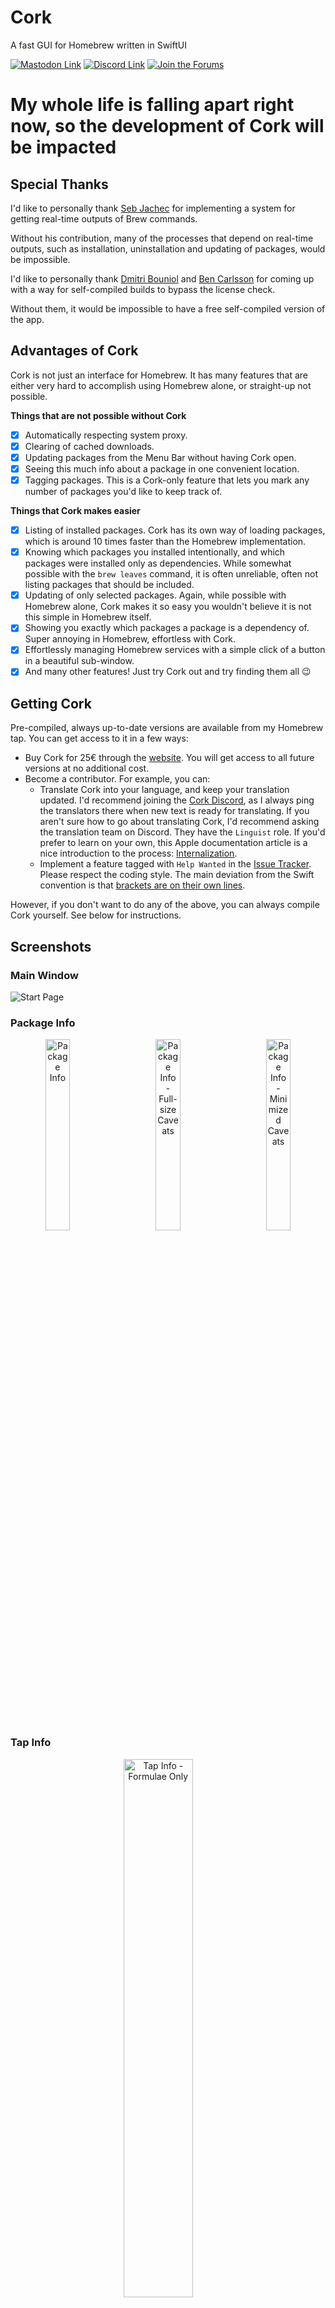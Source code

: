# Cork

A fast GUI for Homebrew written in SwiftUI

[![Mastodon Link](https://img.shields.io/mastodon/follow/108939255808776594?domain=https%3A%2F%2Fmstdn.social&label=Follow%20me%20for%20updates&style=flat)](https://mstdn.social/@davidbures)
[![Discord Link](https://img.shields.io/discord/1083475351260377119?label=Talk%20to%20me%20on%20Discord&style=flat)](https://discord.gg/kUHg8uGHpG)
[![Join the Forums](https://img.shields.io/badge/Join%20the%20Forums-orange?style=flat&link=https://forum.corkmac.app/t/cork)](https://forum.corkmac.app/t/cork)

# My whole life is falling apart right now, so the development of Cork will be impacted

## Special Thanks

I'd like to personally thank [Seb Jachec](https://github.com/sebj) for implementing a system for getting real-time outputs of Brew commands.

Without his contribution, many of the processes that depend on real-time outputs, such as installation, uninstallation and updating of packages, would be impossible.

I'd like to personally thank [Dmitri Bouniol](https://github.com/dimitribouniol) and [Ben Carlsson](https://twos.dev) for coming up with a way for self-compiled builds to bypass the license check.

Without them, it would be impossible to have a free self-compiled version of the app.

## Advantages of Cork

Cork is not just an interface for Homebrew. It has many features that are either very hard to accomplish using Homebrew alone, or straight-up not possible.

**Things that are not possible without Cork**

- [x] Automatically respecting system proxy.
- [x] Clearing of cached downloads.
- [x] Updating packages from the Menu Bar without having Cork open.
- [x] Seeing this much info about a package in one convenient location.
- [x] Tagging packages. This is a Cork-only feature that lets you mark any number of packages you'd like to keep track of.

**Things that Cork makes easier**

- [x] Listing of installed packages. Cork has its own way of loading packages, which is around 10 times faster than the Homebrew implementation.
- [x] Knowing which packages you installed intentionally, and which packages were installed only as dependencies. While somewhat possible with the `brew leaves` command, it is often unreliable, often not listing packages that should be included.
- [x] Updating of only selected packages. Again, while possible with Homebrew alone, Cork makes it so easy you wouldn't believe it is not this simple in Homebrew itself.
- [x] Showing you exactly which packages a package is a dependency of. Super annoying in Homebrew, effortless with Cork.
- [x] Effortlessly managing Homebrew services with a simple click of a button in a beautiful sub-window.
- [x] And many other features! Just try Cork out and try finding them all 😉

## Getting Cork

Pre-compiled, always up-to-date versions are available from my Homebrew tap. You can get access to it in a few ways:

- Buy Cork for 25€ through the [website](https://corkmac.app). You will get access to all future versions at no additional cost.
- Become a contributor. For example, you can:
  - Translate Cork into your language, and keep your translation updated. I'd recommend joining the [Cork Discord](https://discord.gg/kUHg8uGHpG), as I always ping the translators there when new text is ready for translating.
    If you aren't sure how to go about translating Cork, I'd recommend asking the translation team on Discord. They have the `Linguist` role.
    If you'd prefer to learn on your own, this Apple documentation article is a nice introduction to the process: [Internalization](https://developer.apple.com/documentation/xcode/adding-support-for-languages-and-regions).
  - Implement a feature tagged with `Help Wanted` in the [Issue Tracker](https://github.com/buresdv/Cork/issues?q=is%3Aissue+is%3Aopen+label%3A%22Help+Wanted%22).
    Please respect the coding style. The main deviation from the Swift convention is that [brackets are on their own lines](https://github.com/buresdv/Cork/blob/83e6ac9977d780328d7bfeddaf4df66dc3260521/Cork/Logic/JSON/Parse%20JSON.swift#L16).

However, if you don't want to do any of the above, you can always compile Cork yourself. See below for instructions.

## Screenshots
### Main Window
![Start Page](https://i.imgur.com/DNCsucp.png)

### Package Info
<p align="center">
  <img alt="Package Info" src="https://i.imgur.com/U8nCdlc.png" width="28%">
&nbsp; &nbsp; &nbsp; &nbsp;
  <img alt="Package Info - Full-size Caveats" src="https://i.imgur.com/lm2AhnX.png" width="28%">
  &nbsp; &nbsp; &nbsp; &nbsp;
  <img alt="Package Info - Minimized Caveats" src="https://i.imgur.com/KFonAHx.png" width="28%">
</p>

### Tap Info
<p align="center">
  <img alt="Tap Info - Formulae Only" src="https://i.imgur.com/VZi6jKK.png" width="47%">
&nbsp; &nbsp; &nbsp; &nbsp;
  <img alt="Tap Info - Formulae and Casks" src="https://i.imgur.com/ZCDlel6.png" width="47%">
</p>

### Install Package
<p align="center">
  <img alt="Install Package" src="https://i.imgur.com/c5BNkl3.png" width="28%">
&nbsp; &nbsp; &nbsp; &nbsp;
  <img alt="Install Package - Fetching Dependencies" src="https://i.imgur.com/x8qWBMO.png" width="28%">
  &nbsp; &nbsp; &nbsp; &nbsp;
  <img alt="Install Package - Installing Dependencies" src="https://i.imgur.com/dIgYKoj.png" width="28%">
</p>

### Add Taps
![Tap Taps](https://i.imgur.com/RKMUgM8.png)

### Brew Maintenance
<p align="center">
  <img alt="Brew Maintenance" src="https://i.imgur.com/Ky9kjPo.png" width="47%">
&nbsp; &nbsp; &nbsp; &nbsp;
  <img alt="Brew Maintenance Results" src="https://i.imgur.com/sxjbRg2.png" width="47%">
</p>

## Media
Do you run a blog, a magazine, make videos, or just make content about apps for fun? Get in touch at dev@corkmac.app!

I will provide you with the newest release and development version, answer any questions you have, and introduce you to Cork personally (and for free, or course), so you can focus on creating.

## Compiling Cork

Compiling Cork is simple, as it does not have many dependencies. It uses Tuist to generate Xcode projects to speed up compilation.

Prerequisites:

* macOS Ventura or newer
* Xcode 16 or newer
* Git
* Homebrew

### Instructions:

#### Before you begin

*Skip if you already have an Apple Developer account*

0. Enroll your account in the developer program at [https://developer.apple.com/](https://developer.apple.com/). You don't need a paid account, a free one works fine
1. Install Xcode
2. Add your Developer account to Xcode. To do so, in the Menu bar, click `Xcode → Settings`, and in the window that opens, click `Accounts`. You can add your account there
3. After you add your account, it will appear in the list of Apple IDs on the left of the screen. Select your account there
4. At the bottom of the screen, click `Manage Certificates...`
5. On the bottom left, click the **+** icon and select `Apple Development`
6. When a new item appears in the list called `Apple Development Certificates`, you can press `Done` to close the account manager

#### Installing Tuist and Its Prerequisites

*Skip if you already have Tuist and Mise installed*

#### Installing Mise

*Cork uses Mise to prevent conflicts arising from mismatched Tuist versions across Macs. Mise is a tool similar to Homebrew, but offers some advantages for Tuist specifically, like the aforementioned version synchronization.*

1. Install Mise using `curl https://mise.run | sh`
2. Initialize Mise using the command you see after the installation finishes. It's located under `mise: run the following to activate mise in your shell:`.\
In my case, it was `echo "eval \"\$(/Users/david/.local/bin/mise activate zsh)\"" >> "/Users/david/.zshrc"`
> [!CAUTION]
> Make sure to copy the command Mise itself gives you, and not the one I used above. This command is only valid for my Mac, and will not work on your machine.

3. Add `mise` to your path using one of the following commands, depending on your shell.
- **zsh**: `echo 'eval "$(~/.local/bin/mise activate zsh)"' >> ~/.zshrc`
- **bash**: `echo 'eval "$(~/.local/bin/mise activate bash)"' >> ~/.bashrc`
- **fish**: `echo '~/.local/bin/mise activate fish | source' >> ~/.config/fish/config.fish`
> [!TIP]
> **zsh** is the default macOS shell.

> [!NOTE]
> If you don't know which shell you're running, use the command `echo $SHELL`. The last part of the output after the last slash is the name of your shell
> In my case, the output of the command is `/bin/zsh`. This means my shell is `zsh`

4. Restart your shell. Sometimes, restarting the terminal is required.

#### Installing Tuist

1. Install Tuist using `mise install tuist`

#### Compiling Cork

0. I recommend you pick a version marked by one of the version tags. Those are released versions. If you decide to compile the current state of any of the branches, you might encounter experience-breaking bugs and unfinished features
1. Execute the following commands one after the other:
- `git clone https://github.com/buresdv/Cork.git`
- `cd Cork`
- `mise use tuist@latest`

  > At this point, if you try to use tuist (e.g. `which tuist`), the shell should be able to find it. If not, go back to the Mise installation steps or restart your terminal. Continue only if tuist is recognized as a command.

- `tuist install`
- `tuist generate --no-binary-cache`

  > At this point, Xcode will try to open the project.

<br>
<div style= "margin-left: 1rem">
  <details>
    <summary>What do these commands do?</summary>
    <br>
    <ol>
      <li><code>git clone https://github.com/buresdv/Cork.git</code> downloads the source code</li>
      <li><code>cd Cork</code> opens the folder you downloaded Cork into</li>
      <li><code>mise use</code> tells your system to use version <i>4.25.0</i> of Tuist to build Cork</li>
      <li><code>tuist install</code> downloads all Cork pre-requisites</li>
      <li><code>tuist generate</code> creates the Xcode project and opens it</li>
    </ol>
  </details>
</div>
<br>

2. Wait until all the dependencies are resolved. It should take a couple minutes at most
3. In the file browser on the left, click `Cork` at the very top. It's the icon with the App Store logo
4. In the pane that opens on the right, click `Signing & Capabilities` at the top
5. Under `Signing`, switch the `Team` dropdown to `None`
6. Under `Signing → macOS`, switch the `Signing Certificate` to `Sign to Run Locally`
7. If it isn't already selected, change the Build Scheme to `Self-Compiled` in Xcode's [toolbar](https://developer.apple.com/design/human-interface-guidelines/toolbars#macOS).
  ![Build Scheme Selector](https://files.catbox.moe/ofufd1.jpg)
> [!WARNING]
> If you don't select the correct Build Scheme, Cork will require you to put in a license.
8. In the Menu Bar, click `Product → Archive` and wait for the building to finish
9. A new window will open. From the list of Cork rows, select the topmost one, and click `Distribute App`
10. In the popup that appears, click `Custom`, then click `Next` in the bottom right of the popup
11. Click `Copy App`
12. Open the resulting folder. You'll see an app called Cork. Drag Cork to your `/Applications/` folder, and you're done!

## License

Cork is licensed under [Commons Clause](https://commonsclause.com).

This means that Cork's source source is available and you can modify it, contribute to it etc., but you can't sell or distribute Cork or modified versions of it.

Moreover, you can’t distribute compiled versions of Cork without consulting me first. Compiling versions for your personal use is fine.

[![Mutable.ai Auto Wiki](https://img.shields.io/badge/Auto_Wiki-Mutable.ai-blue)](https://wiki.mutable.ai/buresdv/Cork)
